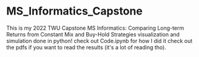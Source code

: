 # MS_Informatics_Capstone
This is my 2022 TWU Capstone MS Informatics: Comparing Long-term Returns from Constant Mix and Buy-Hold Strategies
visualization and simulation done in python!
check out Code.ipynb for how I did it
check out the pdfs if you want to read the results (it's a lot of reading tho).
